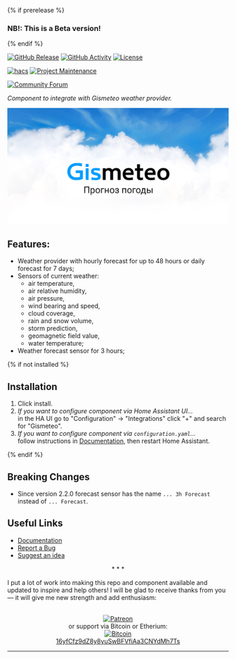 {% if prerelease %}
### NB!: This is a Beta version!
{% endif %}

[![GitHub Release][releases-shield]][releases]
[![GitHub Activity][commits-shield]][commits]
[![License][license-shield]][license]

[![hacs][hacs-shield]][hacs]
[![Project Maintenance][maintenance-shield]][user_profile]

[![Community Forum][forum-shield]][forum]

_Component to integrate with Gismeteo weather provider._

![Gismeteo Logo][exampleimg]

## Features:

- Weather provider with hourly forecast for up to 48 hours or daily forecast for 7 days;
- Sensors of current weather:
  - air temperature,
  - air relative humidity,
  - air pressure,
  - wind bearing and speed,
  - cloud coverage,
  - rain and snow volume,
  - storm prediction,
  - geomagnetic field value,
  - water temperature;
- Weather forecast sensor for 3 hours;

{% if not installed %}
## Installation

1. Click install.
1. _If you want to configure component via Home Assistant UI..._\
    in the HA UI go to "Configuration" -> "Integrations" click "+" and search for "Gismeteo".
1. _If you want to configure component via `configuration.yaml`..._\
    follow instructions in [Documentation][component], then restart Home Assistant.

{% endif %}
## Breaking Changes

- Since version 2.2.0 forecast sensor has the name `... 3h Forecast` instead of `... Forecast`.

## Useful Links

- [Documentation][component]
- [Report a Bug][report_bug]
- [Suggest an idea][suggest_idea]

<p align="center">* * *</p>
I put a lot of work into making this repo and component available and updated to inspire and help others! I will be glad to receive thanks from you — it will give me new strength and add enthusiasm:
<p align="center"><br>
<a href="https://www.patreon.com/join/limych?" target="_blank"><img src="http://khrolenok.ru/support_patreon.png" alt="Patreon" width="250" height="48"></a>
<br>or&nbsp;support via Bitcoin or Etherium:<br>
<a href="https://sochain.com/a/mjz640g" target="_blank"><img src="http://khrolenok.ru/support_bitcoin.png" alt="Bitcoin" width="150"><br>
16yfCfz9dZ8y8yuSwBFVfiAa3CNYdMh7Ts</a>
</p>

***

[component]: https://github.com/Limych/ha-gismeteo
[commits-shield]: https://img.shields.io/github/commit-activity/y/Limych/ha-gismeteo.svg?style=popout
[commits]: https://github.com/Limych/ha-gismeteo/commits/dev
[hacs-shield]: https://img.shields.io/badge/HACS-Custom-orange.svg?style=popout
[hacs]: https://hacs.xyz
[exampleimg]: https://github.com/Limych/ha-gismeteo/raw/dev/gismeteo_logo.jpg
[forum-shield]: https://img.shields.io/badge/community-forum-brightgreen.svg?style=popout
[forum]: https://community.home-assistant.io/t/gismeteo-weather-provider/109668
[license]: https://github.com/Limych/ha-gismeteo/blob/main/LICENSE.md
[license-shield]: https://img.shields.io/badge/license-Creative_Commons_BY--NC--SA_License-lightgray.svg?style=popout
[maintenance-shield]: https://img.shields.io/badge/maintainer-Andrey%20Khrolenok%20%40Limych-blue.svg?style=popout
[releases-shield]: https://img.shields.io/github/release/Limych/ha-gismeteo.svg?style=popout
[releases]: https://github.com/Limych/ha-gismeteo/releases
[releases-latest]: https://github.com/Limych/ha-gismeteo/releases/latest
[user_profile]: https://github.com/Limych
[report_bug]: https://github.com/Limych/ha-gismeteo/issues/new?template=bug_report.md
[suggest_idea]: https://github.com/Limych/ha-gismeteo/issues/new?template=feature_request.md
[contributors]: https://github.com/Limych/ha-gismeteo/graphs/contributors
